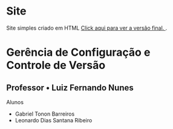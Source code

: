 # Site 
Site simples criado em HTML
<a href="tublasite.netlify.app">Click aqui para ver a versão final. </a>.
<h1> Gerência de Configuração e Controle de Versão </h1>
<h2> Professor • Luiz Fernando Nunes </h2>
<body>
  <html> Alunos </html>
  <ul>
    <li> Gabriel Tonon Barreiros </li>
    <li> Leonardo Dias Santana Ribeiro </li>
 </html>

